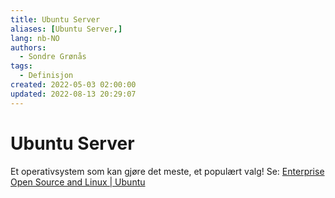 ```yaml
---
title: Ubuntu Server
aliases: [Ubuntu Server,]
lang: nb-NO
authors:
  - Sondre Grønås
tags:
  - Definisjon
created: 2022-05-03 02:00:00
updated: 2022-08-13 20:29:07
---
```

# Ubuntu Server
Et operativsystem som kan gjøre det meste, et populært valg! Se: [Enterprise Open Source and Linux | Ubuntu](https://ubuntu.com/)